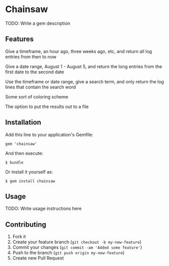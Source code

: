 # Chainsaw

TODO: Write a gem description


## Features

Give a timeframe, an hour ago, three weeks ago, etc, and return all log entries from then to now 

Give a date range, August 1 - August 5, and return the long entries from the first date to the second date

Use the timeframe or date range, give a search term, and only return the log lines that contain the search word

Some sort of coloring scheme

The option to put the results out to a file

## Installation

Add this line to your application's Gemfile:

    gem 'chainsaw'

And then execute:

    $ bundle

Or install it yourself as:

    $ gem install chainsaw

## Usage

TODO: Write usage instructions here

## Contributing

1. Fork it
2. Create your feature branch (`git checkout -b my-new-feature`)
3. Commit your changes (`git commit -am 'Added some feature'`)
4. Push to the branch (`git push origin my-new-feature`)
5. Create new Pull Request
